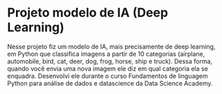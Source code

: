 # Projeto modelo de IA (Deep Learning)

Nesse projeto fiz um modelo de IA, mais precisamente de deep learning, em Python que classifica imagens a partir de 10 categorias (airplane, automobile, bird, cat, deer, dog, frog, horse, ship e truck). Dessa forma, quando você envia uma nova imagem ele diz em qual categoria ela se enquadra. Desenvolvi ele durante o curso Fundamentos de linguagem Python para análise de dados e datascience da Data Science Academy.
